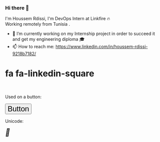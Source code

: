 ### Hi there 👋

I'm Houssem Rdissi, I'm DevOps Intern at Linkfire :fire: <br>
Working remotely from Tunisia .

- 🔭 I’m currently working on my Internship project in order to succeed it and get my engineering diploma :mortar_board:
- 📫 How to reach me: <a href="#" class="fa fa-facebook">https://www.linkedin.com/in/houssem-rdissi-9218b7182/</a>

<!DOCTYPE html>
<html>
<head>
<title>Font Awesome Icons</title>
<meta name="viewport" content="width=device-width, initial-scale=1">
<link rel="stylesheet" href="https://cdnjs.cloudflare.com/ajax/libs/font-awesome/4.7.0/css/font-awesome.min.css">
</head>
<body>

<h1>fa fa-linkedin-square</h1>

<i class="fa fa-linkedin-square"></i>
<i class="fa fa-linkedin-square" style="font-size:24px"></i>
<i class="fa fa-linkedin-square" style="font-size:36px"></i>
<i class="fa fa-linkedin-square" style="font-size:48px;color:red"></i>
<br>

<p>Used on a button:</p>
<button style="font-size:24px">Button <i class="fa fa-linkedin-square"></i></button>

<p>Unicode:</p>
<i style="font-size:24px" class="fa">&#xf08c;</i>

</body>
</html> 
